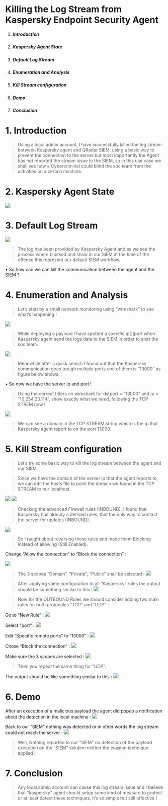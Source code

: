 # Killing the Log Stream from Kaspersky Endpoint Security Agent


1. ##### Introduction
2. ##### Kaspersky Agent State
3. ##### Default Log Stream
4. ##### Enumeration and Analysis
5. ##### Kill Stream configuration
6. ##### Demo
7. ##### Conclusion


# 1. Introduction
> Using a local admin account, I have successfully killed the log stream between Kaspersky agent and QRadar SIEM, using a basic way to prevent the connection to the server but most importantly the Agent has not reported the stream issue to the SIEM, so in this use case we shall see how a Cybercriminal could blind the soc team from the activities on a certain machine.

# 2. Kaspersky Agent State
![](https://github.com/chnz2k/Kill-the-log-stream-of-kaspersky-agent/blob/main/agent-state.jpg?raw=true)

# 3. Default Log Stream

![](https://github.com/chnz2k/Kill-the-log-stream-of-kaspersky-agent/blob/main/log_stream.JPG?raw=true)

> The log has been provided by Kaspersky Agent and as we see the process where blocked and show in our SIEM at the time of the offense this represent our default SIEM workflow.

  • So how can we can kill the communication between the agent and the SIEM ?

# 4. Enumeration and Analysis

> Let’s start by a small network monitoring using “wireshark” to see what’s happening !

![](https://github.com/chnz2k/Kill-the-log-stream-of-kaspersky-agent/blob/main/wireshark_1.JPG?raw=true)

> While deploying a payload I have spotted a specific ip[:]port when Kaspersky agent send the logs data to the SIEM in order to alert the soc team.

![](https://github.com/chnz2k/Kill-the-log-stream-of-kaspersky-agent/blob/main/port_13000.JPG?raw=true)

> Meanwhile after a quick search I found out that the Kaspersky communication goes trough multiple ports one of them is “13000” as figure below shows.

  • So now we have the server ip and port !

> Using the correct filters on wireshark for dstport = “13000” and ip = “10.254.20.114”, show exactly what we need, following the TCP STREM now !

![](https://github.com/chnz2k/Kill-the-log-stream-of-kaspersky-agent/blob/main/wireshark_2.JPG?raw=true)

> We can see a domain in the TCP STREAM string which is the ip that Kaspersky agent report to on the port 13000.

# 5. Kill Stream configuration

> Let’s try some basic way to kill the log stream between the agent and our SIEM.

> Since we have the domain of the server ip that the agent reports to, we can edit the hosts file to point the domain we found in the TCP STREAM to our localhost.

![](https://github.com/chnz2k/Kill-the-log-stream-of-kaspersky-agent/blob/main/hosts.JPG?raw=true)
![](https://github.com/chnz2k/Kill-the-log-stream-of-kaspersky-agent/blob/main/trace.JPG?raw=true)

> Checking the advanced Firewall rules (INBOUND), I found that Kaspersky has already a defined rules, that the only way to contact the server for updates (INBOUND).

![](https://github.com/chnz2k/Kill-the-log-stream-of-kaspersky-agent/blob/main/rules_1.JPG?raw=true)

> So I taught about reversing those rules and made them Blocking instead of allowing (Still Enabled).

Change “Allow the connection” to “Block the connection” :

![](https://github.com/chnz2k/Kill-the-log-stream-of-kaspersky-agent/blob/main/rules_details_1.JPG?raw=true)

> The 3 scopes “Domain”, “Private”, “Public” shall be selected :
![](https://github.com/chnz2k/Kill-the-log-stream-of-kaspersky-agent/blob/main/rules_details_2.JPG?raw=true)

> After applying same configuration to all “Kaspersky” rules the output should be something similar to this :
![](https://github.com/chnz2k/Kill-the-log-stream-of-kaspersky-agent/blob/main/rules_details_3.JPG?raw=true)

> Now for the OUTBOUND Rules we should consider adding two main rules for both protocoles “TCP” and “UDP” :

Go to “New Rule” :
![](https://github.com/chnz2k/Kill-the-log-stream-of-kaspersky-agent/blob/main/rules_details_4.JPG?raw=true)

Select “port” :
![](https://github.com/chnz2k/Kill-the-log-stream-of-kaspersky-agent/blob/main/rules_details_5.JPG?raw=true)

Edit “Specific remote ports” to “13000” :
![](https://github.com/chnz2k/Kill-the-log-stream-of-kaspersky-agent/blob/main/rules_details_6.JPG?raw=true)

Chose “Block the connection” :
![](https://github.com/chnz2k/Kill-the-log-stream-of-kaspersky-agent/blob/main/rules_details_7.JPG?raw=true)

Make sure the 3 scopes are selected :
![](https://github.com/chnz2k/Kill-the-log-stream-of-kaspersky-agent/blob/main/rules_details_8.JPG?raw=true)

> Then you repeat the same thing for “UDP”.

The output should be like something similar to this :
![](https://github.com/chnz2k/Kill-the-log-stream-of-kaspersky-agent/blob/main/rules_details_9.JPG?raw=true)

# 6. Demo
After an execution of a malicious payload the agent did popup a notification about the detection in the local machine :
![](https://github.com/chnz2k/Kill-the-log-stream-of-kaspersky-agent/blob/main/rules_details_10.JPG?raw=true)

Back to our “SIEM” nothing was detected or in other words the log stream could not reach the server :
![](https://github.com/chnz2k/Kill-the-log-stream-of-kaspersky-agent/blob/main/rules_details_11.JPG?raw=true)

> Well, Nothing reported to our “SIEM” no detection of the payload execution on the “SIEM” solution neither the evasion technique applied !

# 7. Conclusion
> Any local admin account can cause this log stream issue and I believe that “kaspersky” agent should setup some kind of measure to protect or at least detect these techniques, It’s so simple but still effective !
